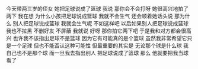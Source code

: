 今天带两三岁的侄女
她把足球说成了篮球
我说 那你会不会打呀
她很高兴地拍了两下
我在想
为什么小孩把足球说成篮球
我就不会生气 还会顺着她话头说
那为什么 别人把足球说成篮球
我就会生气呢
不如这样吧
以后如果别人把足球说成篮球
我也不拉黑 不删好友 不屏蔽
我就说 好呀 那你拍它两下吧
于是我和对方都会很高兴
也许我不该指出足球不是篮球
因为它有可能真的是个篮球
虽然我非常希望它只是一个足球
但也不能否认这种可能性
但最重要的其实是
无论那个球是什么球
我自己也不是那个球
而一旦我去指出别人
把足球说成了篮球
那么
他就要把我当球看了
<!-- ##{"timestamp":1705594387}## -->